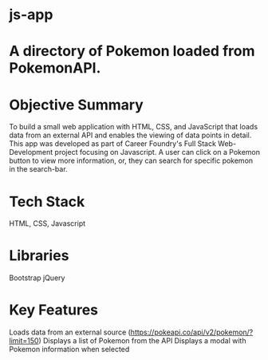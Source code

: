 # js-app
 
# A directory of Pokemon loaded from PokemonAPI. 


# Objective Summary 
To build a small web application with HTML, CSS, and JavaScript that loads data from an external API and enables the viewing of data points in detail. This app was developed as part of Career Foundry's Full Stack Web-Development project focusing on Javascript. A user can click on a Pokemon button to view more information, or, they can search for specific pokemon in the search-bar. 

# Tech Stack 
HTML, CSS, Javascript

# Libraries
Bootstrap 
jQuery 

# Key Features
Loads data from an external source (https://pokeapi.co/api/v2/pokemon/?limit=150)
Displays a list of Pokemon from the API
Displays a modal with Pokemon information when selected 
